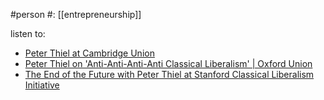 #person 
#: [[entrepreneurship]] 

listen to:
- [Peter Thiel at Cambridge Union](https://youtu.be/bNewfkhhwMo)
- [Peter Thiel on 'Anti-Anti-Anti-Anti Classical Liberalism' | Oxford Union](https://youtu.be/fQ4rc7npiXQ)
- [The End of the Future with Peter Thiel at Stanford Classical Liberalism Initiative](https://youtu.be/ibR_ULHYirs) 
